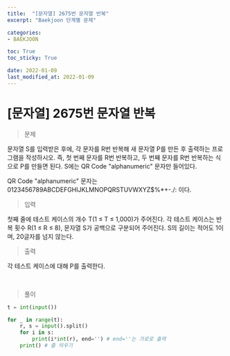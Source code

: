 ```yaml
---
title:  "[문자열] 2675번 문자열 반복"
excerpt: "Baekjoon 단계별 문제"

categories:
- BAEKJOON

toc: True
toc_sticky: True

date: 2022-01-09
last_modified_at: 2022-01-09
---
```


# [문자열] 2675번 문자열 반복

> 문제

문자열 S를 입력받은 후에, 각 문자를 R번 반복해 새 문자열 P를 만든 후 출력하는 프로그램을 작성하시오. 즉, 첫 번째 문자를 R번 반복하고, 두 번째 문자를 R번 반복하는 식으로 P를 만들면 된다. S에는 QR Code "alphanumeric" 문자만 들어있다.

QR Code "alphanumeric" 문자는 0123456789ABCDEFGHIJKLMNOPQRSTUVWXYZ\$%*+-./: 이다.

> 입력

첫째 줄에 테스트 케이스의 개수 T(1 ≤ T ≤ 1,000)가 주어진다. 각 테스트 케이스는 반복 횟수 R(1 ≤ R ≤ 8), 문자열 S가 공백으로 구분되어 주어진다. S의 길이는 적어도 1이며, 20글자를 넘지 않는다. 

> 출력

각 테스트 케이스에 대해 P를 출력한다.

<br>

> 풀이

```python
t = int(input())

for _ in range(t):
    r, s = input().split()
    for i in s:
        print(i*int(r), end='') # end=''는 가로로 출력
    print() # 줄 띄우기
```

